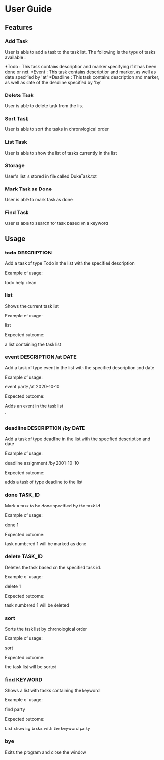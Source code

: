 # User Guide

## Features 

### Add Task
User is able to add a task to the task list.
The following is the type of tasks available : 

*Todo : This task contains description and marker specifying if it has been done or not.
*Event : This task contains description and marker, as well as date specified by 'at'
*Deadline : This task contains description and marker, as well as date of the deadline specified by 'by'


### Delete Task
User is able to delete task from the list

### Sort Task
User is able to sort the tasks in chronological order

### List Task
User is able to show the list of tasks currently in the list

### Storage
User's list is stored in file called DukeTask.txt

### Mark Task as Done
User is able to mark task as done

### Find Task
User is able to search for task based on a keyword

## Usage

### todo DESCRIPTION

Add a task of type Todo in the list with the specified description

Example of usage: 

todo help clean



### list

Shows the current task list

Example of usage: 

list

Expected outcome:

a list containing the task list

### event DESCRIPTION /at DATE

Add a task of type event in the list with the specified description and date

Example of usage: 

event party /at 2020-10-10

Expected outcome:

Adds an event in the task list

`
### deadline DESCRIPTION /by DATE

Add a task of type deadline in the list with the specified description and date

Example of usage: 

deadline assignment /by 2001-10-10

Expected outcome:

adds a task of type deadline to the list


### done TASK_ID

Mark a task to be done specified by the task id

Example of usage: 

done 1

Expected outcome:

task numbered 1 will be marked as done


### delete TASK_ID

Deletes the task based on the specified task id.


Example of usage: 

delete 1

Expected outcome:

task numbered 1 will be deleted


### sort

Sorts the task list by chronological order


Example of usage: 

sort

Expected outcome:

the task list will be sorted

### find KEYWORD

Shows a list with tasks containing the keyword

Example of usage: 

find party

Expected outcome:

List showing tasks with the keyword party

### bye

Exits the program and close the window

